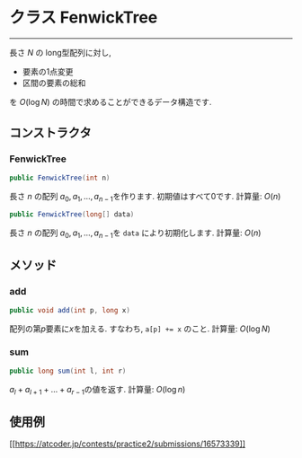 # クラス FenwickTree
- - -

長さ $N$ の long型配列に対し,

* 要素の1点変更
* 区間の要素の総和

を $O(\log N)$ の時間で求めることができるデータ構造です.


## コンストラクタ
### FenwickTree
```java
public FenwickTree(int n)
```

長さ $n$ の配列 $a_0, a_1, \dots, a_{n-1}$を作ります. 初期値はすべて0です.
計算量: $O(n)$

```java
public FenwickTree(long[] data)
```

長さ $n$ の配列 $a_0, a_1, \dots, a_{n-1}$を `data` により初期化します. 
計算量: $O(n)$

## メソッド
### add
```java
public void add(int p, long x)
```
配列の第$p$要素に$x$を加える. すなわち, `a[p] += x` のこと.
計算量: $O(\log N)$

### sum
```java
public long sum(int l, int r)
```
$a_l + a_{l+1} + \dots + a_{r-1}$の値を返す. 計算量: $O(\log n)$

## 使用例
[[https://atcoder.jp/contests/practice2/submissions/16573339]]
